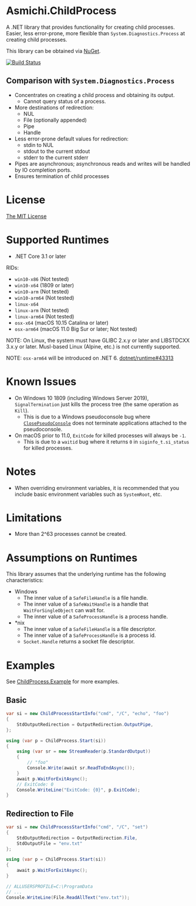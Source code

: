 # Asmichi.ChildProcess
A .NET library that provides functionality for creating child processes. Easier, less error-prone, more flexible than `System.Diagnostics.Process` at creating child processes.

This library can be obtained via [NuGet](https://www.nuget.org/packages/Asmichi.ChildProcess/).

[![Build Status](https://dev.azure.com/asmichi/ChildProcess/_apis/build/status/ChildProcess-CI?branchName=master)](https://dev.azure.com/asmichi/ChildProcess/_build/latest?definitionId=5&branchName=master)

## Comparison with `System.Diagnostics.Process`

- Concentrates on creating a child process and obtaining its output.
    - Cannot query status of a process.
- More destinations of redirection:
    - NUL
    - File (optionally appended)
    - Pipe
    - Handle
- Less error-prone default values for redirection:
    - stdin to NUL
    - stdout to the current stdout
    - stderr to the current stderr
- Pipes are asynchronous; asynchronous reads and writes will be handled by IO completion ports.
- Ensures termination of child processes

# License

[The MIT License](LICENSE)

# Supported Runtimes

- .NET Core 3.1 or later

RIDs:

- `win10-x86` (Not tested)
- `win10-x64` (1809 or later)
- `win10-arm` (Not tested)
- `win10-arm64` (Not tested)
- `linux-x64`
- `linux-arm` (Not tested)
- `linux-arm64` (Not tested)
- `osx-x64` (macOS 10.15 Catalina or later)
- `osx-arm64` (macOS 11.0 Big Sur or later; Not tested)

NOTE: On Linux, the system must have GLIBC 2.x.y or later and LIBSTDCXX 3.x.y or later. Musl-based Linux (Alpine, etc.) is not currently supported.

NOTE: `osx-arm64` will be introduced on .NET 6. [dotnet/runtime#43313](https://github.com/dotnet/runtime/issues/43313)

# Known Issues

- On Windows 10 1809 (including Windows Server 2019), `SignalTermination` just kills the process tree (the same operation as `Kill`).
    - This is due to a Windows pseudoconsole bug where [`ClosePseudoConsole`](https://docs.microsoft.com/en-us/windows/console/closepseudoconsole) does not terminate applications attached to the pseudoconsole.
- On macOS prior to 11.0, `ExitCode` for killed processes will always be `-1`.
    - This is due to a `waitid` bug where it returns `0` in `siginfo_t.si_status` for killed processes.

# Notes

- When overriding environment variables, it is recommended that you include basic environment variables such as `SystemRoot`, etc.

# Limitations

- More than 2^63 processes cannot be created.

# Assumptions on Runtimes

This library assumes that the underlying runtime has the following characteristics:

- Windows
    - The inner value of a `SafeFileHandle` is a file handle.
    - The inner value of a `SafeWaitHandle` is a handle that `WaitForSingleObject` can wait for.
    - The inner value of a `SafeProcessHandle` is a process handle.
- *nix
    - The inner value of a `SafeFileHandle` is a file descriptor.
    - The inner value of a `SafeProcessHandle` is a process id.
    - `Socket.Handle` returns a socket file descriptor.

# Examples

See [ChildProcess.Example](src/ChildProcess.Example/) for more examples.

## Basic

```cs
var si = new ChildProcessStartInfo("cmd", "/C", "echo", "foo")
{
    StdOutputRedirection = OutputRedirection.OutputPipe,
};

using (var p = ChildProcess.Start(si))
{
    using (var sr = new StreamReader(p.StandardOutput))
    {
        // "foo"
        Console.Write(await sr.ReadToEndAsync());
    }
    await p.WaitForExitAsync();
    // ExitCode: 0
    Console.WriteLine("ExitCode: {0}", p.ExitCode);
}
```

## Redirection to File

```cs
var si = new ChildProcessStartInfo("cmd", "/C", "set")
{
    StdOutputRedirection = OutputRedirection.File,
    StdOutputFile = "env.txt"
};

using (var p = ChildProcess.Start(si))
{
    await p.WaitForExitAsync();
}

// ALLUSERSPROFILE=C:\ProgramData
// ...
Console.WriteLine(File.ReadAllText("env.txt"));
```
